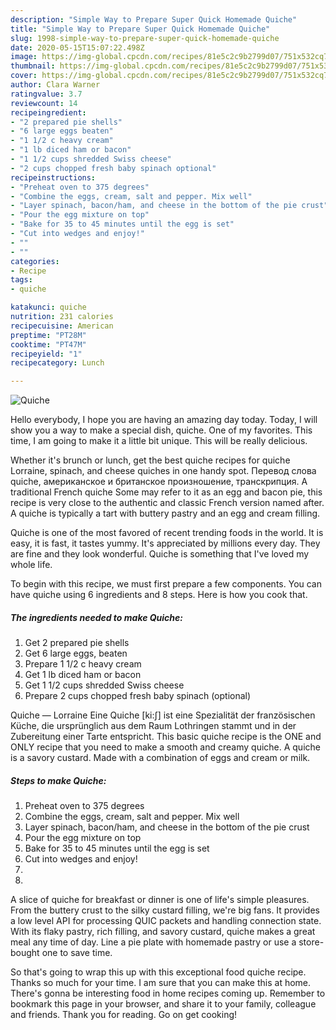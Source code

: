 ```yaml
---
description: "Simple Way to Prepare Super Quick Homemade Quiche"
title: "Simple Way to Prepare Super Quick Homemade Quiche"
slug: 1998-simple-way-to-prepare-super-quick-homemade-quiche
date: 2020-05-15T15:07:22.498Z
image: https://img-global.cpcdn.com/recipes/81e5c2c9b2799d07/751x532cq70/quiche-recipe-main-photo.jpg
thumbnail: https://img-global.cpcdn.com/recipes/81e5c2c9b2799d07/751x532cq70/quiche-recipe-main-photo.jpg
cover: https://img-global.cpcdn.com/recipes/81e5c2c9b2799d07/751x532cq70/quiche-recipe-main-photo.jpg
author: Clara Warner
ratingvalue: 3.7
reviewcount: 14
recipeingredient:
- "2 prepared pie shells"
- "6 large eggs beaten"
- "1 1/2 c heavy cream"
- "1 lb diced ham or bacon"
- "1 1/2 cups shredded Swiss cheese"
- "2 cups chopped fresh baby spinach optional"
recipeinstructions:
- "Preheat oven to 375 degrees"
- "Combine the eggs, cream, salt and pepper. Mix well"
- "Layer spinach, bacon/ham, and cheese in the bottom of the pie crust"
- "Pour the egg mixture on top"
- "Bake for 35 to 45 minutes until the egg is set"
- "Cut into wedges and enjoy!"
- ""
- ""
categories:
- Recipe
tags:
- quiche

katakunci: quiche 
nutrition: 231 calories
recipecuisine: American
preptime: "PT28M"
cooktime: "PT47M"
recipeyield: "1"
recipecategory: Lunch

---
```



![Quiche](https://img-global.cpcdn.com/recipes/81e5c2c9b2799d07/751x532cq70/quiche-recipe-main-photo.jpg)

Hello everybody, I hope you are having an amazing day today. Today, I will show you a way to make a special dish, quiche. One of my favorites. This time, I am going to make it a little bit unique. This will be really delicious.

Whether it&#39;s brunch or lunch, get the best quiche recipes for quiche Lorraine, spinach, and cheese quiches in one handy spot. Перевод слова quiche, американское и британское произношение, транскрипция. A traditional French quiche Some may refer to it as an egg and bacon pie, this recipe is very close to the authentic and classic French version named after. A quiche is typically a tart with buttery pastry and an egg and cream filling.

Quiche is one of the most favored of recent trending foods in the world. It is easy, it is fast, it tastes yummy. It's appreciated by millions every day. They are fine and they look wonderful. Quiche is something that I've loved my whole life.


To begin with this recipe, we must first prepare a few components. You can have quiche using 6 ingredients and 8 steps. Here is how you cook that.

<!--inarticleads1-->

##### The ingredients needed to make Quiche:

1. Get 2 prepared pie shells
1. Get 6 large eggs, beaten
1. Prepare 1 1/2 c heavy cream
1. Get 1 lb diced ham or bacon
1. Get 1 1/2 cups shredded Swiss cheese
1. Prepare 2 cups chopped fresh baby spinach (optional)


Quiche — Lorraine Eine Quiche [ki:ʃ] ist eine Spezialität der französischen Küche, die ursprünglich aus dem Raum Lothringen stammt und in der Zubereitung einer Tarte entspricht. This basic quiche recipe is the ONE and ONLY recipe that you need to make a smooth and creamy quiche. A quiche is a savory custard. Made with a combination of eggs and cream or milk. 

<!--inarticleads2-->

##### Steps to make Quiche:

1. Preheat oven to 375 degrees
1. Combine the eggs, cream, salt and pepper. Mix well
1. Layer spinach, bacon/ham, and cheese in the bottom of the pie crust
1. Pour the egg mixture on top
1. Bake for 35 to 45 minutes until the egg is set
1. Cut into wedges and enjoy!
1. 
1. 


A slice of quiche for breakfast or dinner is one of life&#39;s simple pleasures. From the buttery crust to the silky custard filling, we&#39;re big fans. It provides a low level API for processing QUIC packets and handling connection state. With its flaky pastry, rich filling, and savory custard, quiche makes a great meal any time of day. Line a pie plate with homemade pastry or use a store-bought one to save time. 

So that's going to wrap this up with this exceptional food quiche recipe. Thanks so much for your time. I am sure that you can make this at home. There's gonna be interesting food in home recipes coming up. Remember to bookmark this page in your browser, and share it to your family, colleague and friends. Thank you for reading. Go on get cooking!
